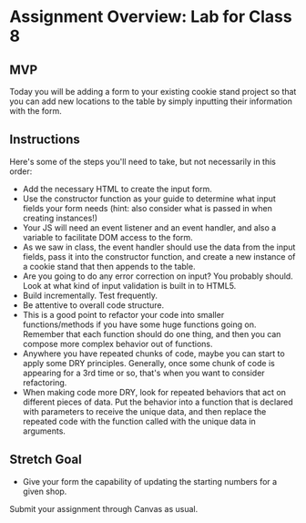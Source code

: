 # Assignment Overview: Lab for Class 8

## MVP

Today you will be adding a form to your existing cookie stand project so that you can add new locations to the table by simply inputting their information with the form.

## Instructions

Here's some of the steps you'll need to take, but not necessarily in this order:

- Add the necessary HTML to create the input form.
- Use the constructor function as your guide to determine what input fields your form needs (hint: also consider what is passed in when creating instances!)
- Your JS will need an event listener and an event handler, and also a variable to facilitate DOM access to the form.
- As we saw in class, the event handler should use the data from the input fields, pass it into the constructor function, and create a new instance of a cookie stand that then appends to the table.
- Are you going to do any error correction on input? You probably should. Look at what kind of input validation is built in to HTML5.
- Build incrementally. Test frequently.
- Be attentive to overall code structure.
- This is a good point to refactor your code into smaller functions/methods if you have some huge functions going on. Remember that each function should do one thing, and then you can compose more complex behavior out of functions.
- Anywhere you have repeated chunks of code, maybe you can start to apply some DRY principles. Generally, once some chunk of code is appearing for a 3rd time or so, that's when you want to consider refactoring.
- When making code more DRY, look for repeated behaviors that act on different pieces of data. Put the behavior into a function that is declared with parameters to receive the unique data, and then replace the repeated code with the function called with the unique data in arguments.

## Stretch Goal

- Give your form the capability of updating the starting numbers for a given shop.

Submit your assignment through Canvas as usual.
